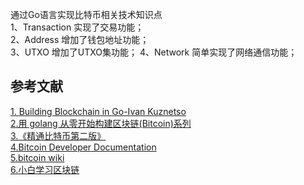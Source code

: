 通过Go语言实现比特币相关技术知识点  
1、Transaction 实现了交易功能；  
2、Address 增加了钱包地址功能；  
3、UTXO  增加了UTXO集功能；
4、Network 简单实现了网络通信功能；  

参考文献
---
[1. Building Blockchain in Go-Ivan Kuznetso](https://jeiwan.net/)  
[2.用 golang 从零开始构建区块链(Bitcoin)系列](https://liuchengxu.gitbooks.io/blockchain-tutorial/content/)  
[3.《精通比特币第二版》](https://book.8btc.com/books/6/masterbitcoin2cn/_book/trans-preface.html)  
[4.Bitcoin Developer Documentation](https://developer.bitcoin.org/)  
[5.bitcoin wiki](https://en.bitcoin.it/wiki/Main_Page)  
[6.小白学习区块链](https://www.jianshu.com/c/6277257ba30a)
